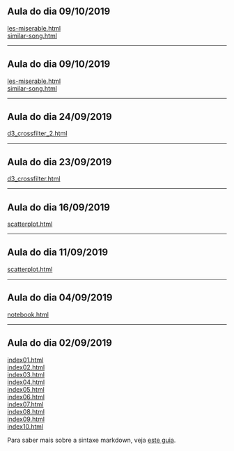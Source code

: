 ## Aula do dia 09/10/2019
[les-miserable.html](d3_network/les-miserable/index.html)<br>
[similar-song.html](d3_network/similar-song/index.html)<br>

---
## Aula do dia 09/10/2019
[les-miserable.html](d3_network/les-miserable/index.html)<br>
[similar-song.html](d3_network/similar-song/index.html)<br>

---
## Aula do dia 24/09/2019
[d3_crossfilter_2.html](d3_crossfilter_2/index.html)<br>

---

## Aula do dia 23/09/2019
[d3_crossfilter.html](d3_crossfilter/index.html)<br>

---

## Aula do dia 16/09/2019
[scatterplot.html](d3_update/scatterplot.html)<br>

---

## Aula do dia 11/09/2019
[scatterplot.html](d3_scale/scatterplot.html)<br>

---

## Aula do dia 04/09/2019
[notebook.html](d3_intro/notebook.html)<br>

---

## Aula do dia 02/09/2019

[index01.html](basic/index01.html)<br>
[index02.html](basic/index02.html)<br>
[index03.html](basic/index03.html)<br>
[index04.html](basic/index04.html)<br>
[index05.html](basic/index05.html)<br>
[index06.html](basic/index06.html)<br>
[index07.html](basic/index07.html)<br>
[index08.html](basic/index08.html)<br>
[index09.html](basic/index09.html)<br>
[index10.html](basic/index10.html)<br>


Para saber mais sobre a sintaxe markdown, veja [este guia](https://guides.github.com/features/mastering-markdown/).